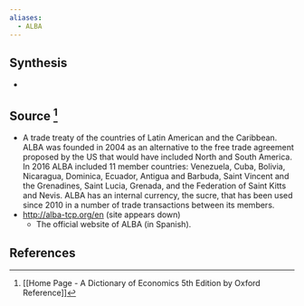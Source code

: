 ```yaml
---
aliases:
  - ALBA
---
```

## Synthesis
- 
## Source [^1]
- A trade treaty of the countries of Latin American and the Caribbean. ALBA was founded in 2004 as an alternative to the free trade agreement proposed by the US that would have included North and South America. In 2016 ALBA included 11 member countries: Venezuela, Cuba, Bolivia, Nicaragua, Dominica, Ecuador, Antigua and Barbuda, Saint Vincent and the Grenadines, Saint Lucia, Grenada, and the Federation of Saint Kitts and Nevis. ALBA has an internal currency, the sucre, that has been used since 2010 in a number of trade transactions between its members.
- http://alba-tcp.org/en (site appears down)
	- The official website of ALBA (in Spanish).
## References

[^1]: [[Home Page - A Dictionary of Economics 5th Edition by Oxford Reference]]